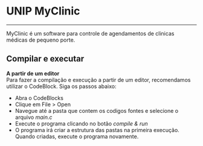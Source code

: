 # UNIP MyClinic

<hr/>

MyClinic é um software para controle de agendamentos de clinicas médicas de pequeno porte.

## Compilar e executar

**A partir de um editor** <br/>
Para fazer a compilação e execução a partir de um editor, recomendamos utilizar o CodeBlock. Siga os passos abaixo:
* Abra o CodeBlocks
* Clique em File > Open
* Navegue até a pasta que contem os codigos fontes e selecione o arquivo *main.c*
* Execute o programa clicando no botão *compile & run*
* O programa irá criar a estrutura das pastas na primeira execução. Quando criadas, execute o programa novamente.

